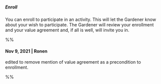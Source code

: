 ##### Enroll

You can enroll to participate in an activity. This will let the Gardener know about your wish to participate. The Gardener will review your enrollment and your value agreement and, if all is well, will invite you in.

%%
#### Nov 9, 2021 | Ronen
edited to remove mention of value agreement as a precondition to enrollment.

%%